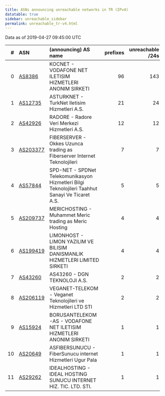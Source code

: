 ```yaml
---
title: ASNs announcing unreachable networks in TR (IPv4)
datatable: true
sidebar: unreachable_sidebar
permalink: unreachable_tr-v4.html
---
```


Data as of 2019-04-27 09:45:00 UTC


<div class="datatable-begin"></div>

|   # | ASN                                      | (announcing) AS name                                                                            |   prefixes |   unreachable /24s |
|----:|:-----------------------------------------|:------------------------------------------------------------------------------------------------|-----------:|-------------------:|
|   0 | [AS8386](unreachable_AS8386-v4.html)     | KOCNET - VODAFONE NET ILETISIM HIZMETLERI ANONIM SIRKETI                                        |         96 |                143 |
|   1 | [AS12735](unreachable_AS12735-v4.html)   | ASTURKNET - TurkNet Iletisim Hizmetleri A.S.                                                    |         21 |                 24 |
|   2 | [AS42926](unreachable_AS42926-v4.html)   | RADORE - Radore Veri Merkezi Hizmetleri A.S.                                                    |         12 |                 12 |
|   3 | [AS203377](unreachable_AS203377-v4.html) | FIBERSERVER - Okkes Uzunca trading as Fiberserver Internet Teknolojileri                        |          7 |                  7 |
|   4 | [AS57844](unreachable_AS57844-v4.html)   | SPD-NET - SPDNet Telekomunikasyon Hizmetleri Bilgi Teknolojileri Taahhut Sanayi Ve Ticaret A.S. |          5 |                  5 |
|   5 | [AS209737](unreachable_AS209737-v4.html) | MERICHOSTING - Muhammet Meric trading as Meric Hosting                                          |          4 |                  4 |
|   6 | [AS199419](unreachable_AS199419-v4.html) | LIMONHOST - LIMON YAZILIM VE BILISIM DANISMANLIK HIZMETLERI LIMITED SIRKETI                     |          4 |                  4 |
|   7 | [AS43260](unreachable_AS43260-v4.html)   | AS43260 - DGN TEKNOLOJI A.S.                                                                    |          2 |                  2 |
|   8 | [AS206119](unreachable_AS206119-v4.html) | VEGANET-TELEKOM - Veganet Teknolojileri ve Hizmetleri LTD STI                                   |          2 |                  2 |
|   9 | [AS15924](unreachable_AS15924-v4.html)   | BORUSANTELEKOM-AS - VODAFONE NET ILETISIM HIZMETLERI ANONIM SIRKETI                             |          1 |                  1 |
|  10 | [AS20649](unreachable_AS20649-v4.html)   | ASFIBERSUNUCU - FiberSunucu internet Hizmetleri Ugur Pala                                       |          1 |                  1 |
|  11 | [AS29262](unreachable_AS29262-v4.html)   | IDEALHOSTING - IDEAL HOSTING SUNUCU INTERNET HIZ. TIC. LTD. STI.                                |          1 |                  1 |

<div class="datatable-end"></div>